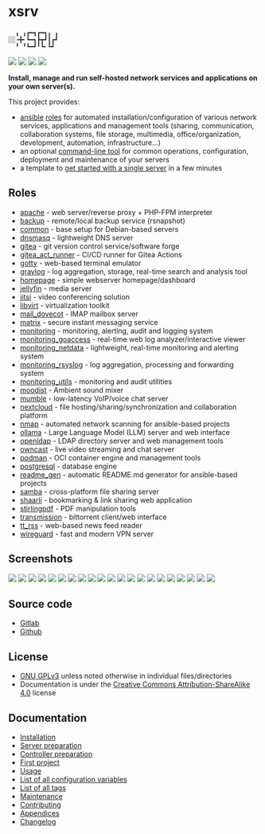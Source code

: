# xsrv

```
  ╻ ╻┏━┓┏━┓╻ ╻
░░╺╋╸┗━┓┣┳┛┃┏┛
  ╹ ╹┗━┛╹┗╸┗┛ 
```

[![](https://gitlab.com/nodiscc/xsrv/badges/master/pipeline.svg)](https://gitlab.com/nodiscc/xsrv/-/pipelines)
[![](https://bestpractices.coreinfrastructure.org/projects/3647/badge)](https://bestpractices.coreinfrastructure.org/projects/3647)
[![](https://img.shields.io/badge/latest%20release-1.25.0-blue)](https://gitlab.com/nodiscc/xsrv/-/releases)
[![](https://img.shields.io/badge/docs-readthedocs-%232980B9)](https://xsrv.readthedocs.io)

**Install, manage and run self-hosted network services and applications on your own server(s).**

This project provides:

- [ansible](https://en.wikipedia.org/wiki/Ansible_%28software%29) [roles](#roles) for automated installation/configuration of various network services, applications and management tools (sharing, communication, collaboration systems, file storage, multimedia, office/organization, development, automation, infrastructure...)
- an optional [command-line tool](docs/usage.md) for common operations, configuration, deployment and maintenance of your servers
- a template to [get started with a single server](docs/installation.md) in a few minutes


## Roles
<!--BEGIN ROLES LIST-->
- [apache](roles/apache) - web server/reverse proxy + PHP-FPM interpreter
- [backup](roles/backup) - remote/local backup service (rsnapshot)
- [common](roles/common) - base setup for Debian-based servers
- [dnsmasq](roles/dnsmasq) - lightweight DNS server
- [gitea](roles/gitea) - git version control service/software forge
- [gitea_act_runner](roles/gitea_act_runner) - CI/CD runner for Gitea Actions
- [gotty](roles/gotty) - web-based terminal emulator
- [graylog](roles/graylog) - log aggregation, storage, real-time search and analysis tool
- [homepage](roles/homepage) - simple webserver homepage/dashboard
- [jellyfin](roles/jellyfin) - media server
- [jitsi](roles/jitsi) - video conferencing solution
- [libvirt](roles/libvirt) - virtualization toolkit
- [mail_dovecot](roles/mail_dovecot) - IMAP mailbox server
- [matrix](roles/matrix) - secure instant messaging service
- [monitoring](roles/monitoring) - monitoring, alerting, audit and logging system
- [monitoring_goaccess](roles/monitoring_goaccess) - real-time web log analyzer/interactive viewer
- [monitoring_netdata](roles/monitoring_netdata) - lightweight, real-time monitoring and alerting system
- [monitoring_rsyslog](roles/monitoring_rsyslog) - log aggregation, processing and forwarding system
- [monitoring_utils](roles/monitoring_utils) - monitoring and audit utilities
- [moodist](roles/moodist) - Ambient sound mixer
- [mumble](roles/mumble) - low-latency VoIP/voice chat server
- [nextcloud](roles/nextcloud) - file hosting/sharing/synchronization and collaboration platform
- [nmap](roles/nmap) - automated network scanning for ansible-based projects
- [ollama](roles/ollama) - Large Language Model (LLM) server and web interface
- [openldap](roles/openldap) - LDAP directory server and web management tools
- [owncast](roles/owncast) - live video streaming and chat server
- [podman](roles/podman) - OCI container engine and management tools
- [postgresql](roles/postgresql) - database engine
- [readme_gen](roles/readme_gen) - automatic README.md generator for ansible-based projects
- [samba](roles/samba) - cross-platform file sharing server
- [shaarli](roles/shaarli) - bookmarking & link sharing web application
- [stirlingpdf](roles/stirlingpdf) - PDF manipulation tools
- [transmission](roles/transmission) - bittorrent client/web interface
- [tt_rss](roles/tt_rss) - web-based news feed reader
- [wireguard](roles/wireguard) - fast and modern VPN server
<!--END ROLES LIST-->

## Screenshots

[![](https://gitlab.com/nodiscc/toolbox/-/raw/master/DOC/SCREENSHOTS/netdata-dashboard-thumb.png)](roles/monitoring_netdata)
[![](https://gitlab.com/nodiscc/toolbox/-/raw/master/DOC/SCREENSHOTS/LNaAH2L.png)](roles/nextcloud)
[![](https://gitlab.com/nodiscc/toolbox/-/raw/master/DOC/SCREENSHOTS/5TXg6vm.png)](roles/tt_rss)
[![](https://gitlab.com/nodiscc/toolbox/-/raw/master/DOC/SCREENSHOTS/Jlmj0iE.png)](roles/shaarli)
[![](https://gitlab.com/nodiscc/toolbox/-/raw/master/DOC/SCREENSHOTS/8cAGkf2.png)](roles/gitea)
[![](https://gitlab.com/nodiscc/toolbox/-/raw/master/DOC/SCREENSHOTS/Imb0dqO.png)](roles/transmission)
[![](https://gitlab.com/nodiscc/toolbox/-/raw/master/DOC/SCREENSHOTS/6Im61B0.png)](roles/mumble)
[![](https://gitlab.com/nodiscc/toolbox/-/raw/master/DOC/SCREENSHOTS/REzcZVh.png)](roles/openldap)
[![](https://gitlab.com/nodiscc/toolbox/-/raw/master/DOC/SCREENSHOTS/udEAnKA.png)](roles/matrix)
[![](https://gitlab.com/nodiscc/toolbox/-/raw/master/DOC/SCREENSHOTS/Vvdj3Zu.png)](roles/homepage)
[![](https://gitlab.com/nodiscc/toolbox/-/raw/master/DOC/SCREENSHOTS/H3PIWrt.png)](roles/jellyfin)
[![](https://gitlab.com/nodiscc/toolbox/-/raw/master/DOC/SCREENSHOTS/wa3pkyJ.png)](roles/graylog)
[![](https://gitlab.com/nodiscc/toolbox/-/raw/master/DOC/SCREENSHOTS/g0jUMXE.jpg)](roles/jitsi)
[![](https://gitlab.com/nodiscc/toolbox/-/raw/master/DOC/SCREENSHOTS/v3lHJGx.png)](roles/readme_gen)
[![](https://gitlab.com/nodiscc/toolbox/-/raw/master/DOC/SCREENSHOTS/XYmHNqT.png)](roles/libvirt)
[![](https://gitlab.com/nodiscc/toolbox/-/raw/master/DOC/SCREENSHOTS/goaccess-bright-thumb.png)](roles/monitoring_goaccess)
[![](https://gitlab.com/nodiscc/toolbox/-/raw/master/DOC/SCREENSHOTS/owncast-thumb.png)](roles/owncast)
[![](https://gitlab.com/nodiscc/toolbox/-/raw/master/DOC/SCREENSHOTS/ollama-ui-thumb.png)](roles/ollama)
[![](https://gitlab.com/nodiscc/toolbox/-/raw/master/DOC/SCREENSHOTS/nmap-thumb.png)](roles/nmap)
[![](https://gitlab.com/nodiscc/toolbox/-/raw/master/DOC/SCREENSHOTS/stirlingpdf-thumb.png)](roles/stirlingpdf)
[![](https://gitlab.com/nodiscc/toolbox/-/raw/master/DOC/SCREENSHOTS/moodist-thumb.png)](roles/moodist)


## Source code

- [Gitlab](https://gitlab.com/nodiscc/xsrv)
- [Github](https://github.com/nodiscc/xsrv)


## License

- [GNU GPLv3](https://gitlab.com/nodiscc/xsrv/-/blob/master/LICENSE) unless noted otherwise in individual files/directories
- Documentation is under the [Creative Commons Attribution-ShareAlike 4.0](https://creativecommons.org/licenses/by-sa/4.0/) license


## Documentation

- [Installation](docs/installation.md)
- [Server preparation](docs/installation/server-preparation.md)
- [Controller preparation](docs/installation/controller-preparation.md)
- [First project](docs/installation/first-project.md)
- [Usage](docs/usage.md)
- [List of all configuration variables](docs/configuration-variables.md)
- [List of all tags](docs/tags.md)
- [Maintenance](docs/maintenance.md)
- [Contributing](docs/contributing.md)
- [Appendices](docs/appendices.md)
- [Changelog](https://gitlab.com/nodiscc/xsrv/-/blob/master/CHANGELOG.md)



